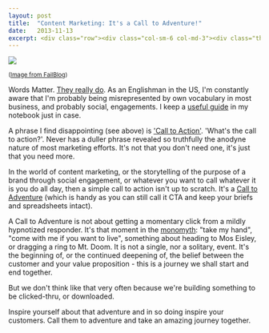 ```yaml
---
layout: post
title:  "Content Marketing: It's a Call to Adventure!"
date:   2013-11-13
excerpt: <div class="row"><div class="col-sm-6 col-md-3"><div class="thumbnail"><img src="http://i.chzbgr.com/maxW500/6943588864/h2B52BDDC/"/></div></div><div class="col-sm-6 col-md-9"><p class="lead">In the world of content marketing, or the storytelling of the purpose of a brand through social engagement, or whatever you want to call whatever it is you do all day, then a simple call to action isn't up to scratch.</p></div></div>
---
```

<div class="row text-center">
<img src="https://i.chzbgr.com/maxW500/6943588864/h2B52BDDC/"/>
<p><small>(<a href="http://cheezburger.com/6943588864">Image from FailBlog</a>)</small></p>
</div>

<p class="lead">Words Matter. <a href="http://www.amazon.com/Microstyle-The-Writing-Little-ebook">They really do</a>. As an Englishman in the US, I'm constantly aware that I'm probably being misrepresented by own vocabulary in most business, and probably social, engagements. I keep a <a href="http://bridgesandtangents.files.wordpress.com/2012/02/english1.jpg">useful guide</a> in my notebook just in case.</p>

A phrase I find disappointing (see above) is <a href="http://en.wikipedia.org/wiki/Call_to_Action">'Call to Action'</a>. 'What's the call to action?'. Never has a duller phrase revealed so truthfully the anodyne nature of most marketing efforts. It's not that you don't need one, it's just that you need more.

In the world of content marketing, or the storytelling of the purpose of a brand through social engagement, or whatever you want to call whatever it is you do all day, then a simple call to action isn't up to scratch. It's a <a href="http://en.wikipedia.org/wiki/Monomyth#The_Call_to_Adventure">Call to Adventure</a> (which is handy as you can still call it CTA and keep your briefs and spreadsheets intact).

A Call to Adventure is not about getting a momentary click from a mildly hypnotized responder. It's that moment in the <a href="http://en.wikipedia.org/wiki/Monomyth">monomyth</a>: "take my hand", "come with me if you want to live", something about heading to Mos Eisley, or dragging a ring to Mt. Doom. It is not a single, nor a solitary, event. It's the beginning of, or the continued deepening of, the belief between the customer and your value proposition - this is a journey we shall start and end together.

But we don't think like that very often because we're building something to be clicked-thru, or downloaded.

Inspire yourself about that adventure and in so doing inspire your customers. Call them to adventure and take an amazing journey together. 